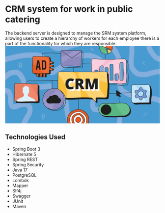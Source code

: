 # CRM system for work in public catering
The backend server is designed to manage the SRM system platform, allowing users to create a hierarchy of workers for each employee
there is a part of the functionality for which they are responsible.
![Event-Concert-Ticket](src/main/resources/file/CRM_System.png)
## Technologies Used
- Spring Boot 3 
- Hibernate 5 
- Spring REST 
- Spring Security  
- Java 17 
- PostgreSQL 
- Lombok 
- Mapper
- Slf4j 
- Swagger 
- JUnit
- Maven